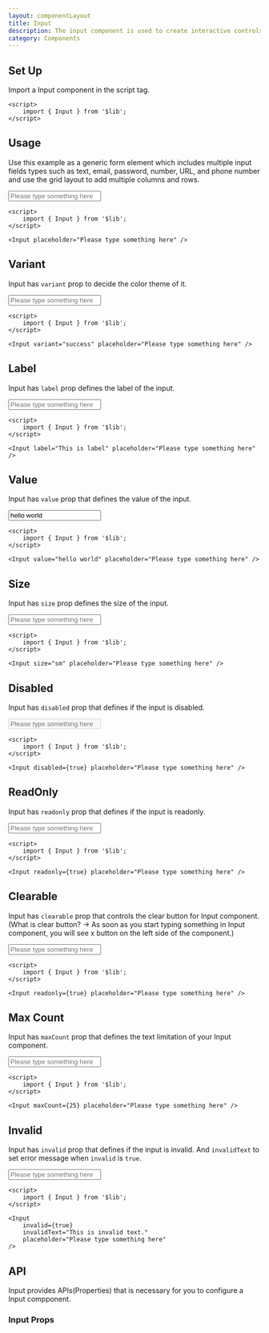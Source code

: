 ```yaml
---
layout: componentLayout
title: Input
description: The input component is used to create interactive controls for web-based forms in order to accept data from the user; a wide variety of types of input data and control widgets are available.
category: Components
---
```


<script>
	import { Input } from '$lib';
	import PropertyTable from "../../../global-components/PropertyTable.svelte"
	import * as Component from "../../../mdsvex/+layout.svelte"
	import inputProps from "./input-props.ts"

</script>

## Set Up

Import a Input component in the script tag.

```svelte
<script>
	import { Input } from '$lib';
</script>
```

## Usage

Use this example as a generic form element which includes multiple input fields types such as text, email, password, number, URL, and phone number and use the grid layout to add multiple columns and rows.

<div class="w-[350px]">
	<Input placeholder="Please type something here" />
</div>

```svelte
<script>
	import { Input } from '$lib';
</script>

<Input placeholder="Please type something here" />
```

## Variant

Input has `variant` prop to decide the color theme of it.

<div class="w-[350px]">
	<Input variant="success" placeholder="Please type something here" />
</div>

```svelte
<script>
	import { Input } from '$lib';
</script>

<Input variant="success" placeholder="Please type something here" />
```

## Label

Input has `label` prop defines the label of the input.

<div class="w-[350px]">
	<Input label="This is label" placeholder="Please type something here" />
</div>

```svelte
<script>
	import { Input } from '$lib';
</script>

<Input label="This is label" placeholder="Please type something here" />
```

## Value

Input has `value` prop that defines the value of the input.

<div class="w-[350px]">
	<Input value="hello world" placeholder="Please type something here" />
</div>

```svelte
<script>
	import { Input } from '$lib';
</script>

<Input value="hello world" placeholder="Please type something here" />
```

## Size

Input has `size` prop defines the size of the input.

<div class="w-[350px]">
	<Input size="sm" placeholder="Please type something here" />
</div>

```svelte
<script>
	import { Input } from '$lib';
</script>

<Input size="sm" placeholder="Please type something here" />
```

## Disabled

Input has `disabled` prop that defines if the input is disabled.

<div class="w-[350px]">
	<Input disabled={true} placeholder="Please type something here" />
</div>

```svelte
<script>
	import { Input } from '$lib';
</script>

<Input disabled={true} placeholder="Please type something here" />
```

## ReadOnly

Input has `readonly` prop that defines if the input is readonly.

<div class="w-[350px]">
	<Input readonly={true} placeholder="Please type something here" />
</div>

```svelte
<script>
	import { Input } from '$lib';
</script>

<Input readonly={true} placeholder="Please type something here" />
```

## Clearable

Input has `clearable` prop that controls the clear button for Input component. (What is clear button? -> As soon as you start typing something in Input component, you will see x button on the left side of the component.)

<div class="w-[350px]">
	<Input readonly={true} placeholder="Please type something here" />
</div>

```svelte
<script>
	import { Input } from '$lib';
</script>

<Input readonly={true} placeholder="Please type something here" />
```

## Max Count

Input has `maxCount` prop that defines the text limitation of your Input component.

<div class="w-[350px]">
	<Input maxCount={25} placeholder="Please type something here" />
</div>

```svelte
<script>
	import { Input } from '$lib';
</script>

<Input maxCount={25} placeholder="Please type something here" />
```

## Invalid

Input has `invalid` prop that defines if the input is invalid. And `invalidText` to set error message when `invalid` is `true`.

<div class="w-[350px]">
	<Input invalid={true} invalidText="This is invalid text." placeholder="Please type something here" />
</div>

```svelte
<script>
	import { Input } from '$lib';
</script>

<Input
	invalid={true}
	invalidText="This is invalid text."
	placeholder="Please type something here"
/>
```

## API

Input provides APIs(Properties) that is necessary for you to configure a Input compponent.

### Input Props

<PropertyTable properties={inputProps} />
